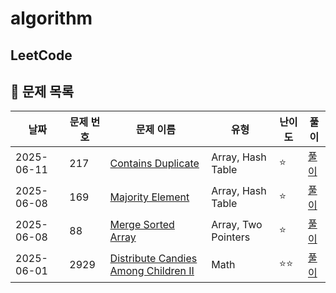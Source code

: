 # algorithm


## LeetCode
## 📖 문제 목록

| 날짜 | 문제 번호 | 문제 이름 | 유형 | 난이도 | 풀이 |
|------|---------|---------|------|------|------|
| 2025-06-11 | 217 | [Contains Duplicate](https://leetcode.com/problems/contains-duplicate/) | Array, Hash Table | ⭐ | [풀이](leetcode/217/217.py) |
| 2025-06-08 | 169 | [Majority Element](https://leetcode.com/problems/majority-element/) | Array, Hash Table | ⭐ | [풀이](leetcode/169/169.py) |
| 2025-06-08 | 88 | [Merge Sorted Array](https://leetcode.com/problems/merge-sorted-array/) | Array, Two Pointers | ⭐ | [풀이](leetcode/88/88.py) |
| 2025-06-01 | 2929 | [Distribute Candies Among Children II](https://leetcode.com/problems/distribute-candies-among-children-ii/editorial/?envType=daily-question&envId=2025-06-01) | Math | ⭐⭐ | [풀이](leetcode/2929/2929.py) |
